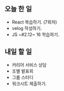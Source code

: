 ## 오늘 한 일
- React 복습하기. (7회차)
- velog 작성하기.
- JS ~#2.12~ 16 학습하기.

## 내일 할 일
- 커리어 서비스 상담
- 조별 발표회
- 그룹 스터디
- 워크시트 제출하기.
